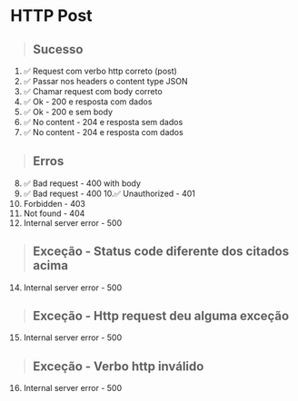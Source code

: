 # HTTP Post

> ## Sucesso
1. ✅ Request com verbo http correto (post)
2. ✅ Passar nos headers o content type JSON
3. ✅ Chamar request com body correto
4. ✅ Ok - 200 e resposta com dados
5. ✅ Ok - 200 e sem body
6. ✅ No content - 204 e resposta sem dados
7. ✅ No content - 204 e resposta com dados

> ## Erros
8. ✅ Bad request - 400 with body
9. ✅ Bad request - 400
10.✅ Unauthorized - 401
11. Forbidden - 403
12. Not found - 404
13. Internal server error - 500

> ## Exceção - Status code diferente dos citados acima
14. Internal server error - 500

> ## Exceção - Http request deu alguma exceção
15. Internal server error - 500

> ## Exceção - Verbo http inválido
16. Internal server error - 500